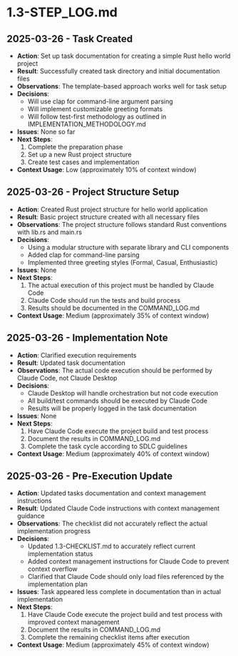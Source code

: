 # 1.3-STEP_LOG.md

## 2025-03-26 - Task Created
- **Action**: Set up task documentation for creating a simple Rust hello world project
- **Result**: Successfully created task directory and initial documentation files
- **Observations**: The template-based approach works well for task setup
- **Decisions**: 
  - Will use clap for command-line argument parsing
  - Will implement customizable greeting formats
  - Will follow test-first methodology as outlined in IMPLEMENTATION_METHODOLOGY.md
- **Issues**: None so far
- **Next Steps**: 
  1. Complete the preparation phase
  2. Set up a new Rust project structure
  3. Create test cases and implementation
- **Context Usage**: Low (approximately 10% of context window)

## 2025-03-26 - Project Structure Setup
- **Action**: Created Rust project structure for hello world application
- **Result**: Basic project structure created with all necessary files
- **Observations**: The project structure follows standard Rust conventions with lib.rs and main.rs
- **Decisions**: 
  - Using a modular structure with separate library and CLI components
  - Added clap for command-line parsing
  - Implemented three greeting styles (Formal, Casual, Enthusiastic)
- **Issues**: None
- **Next Steps**: 
  1. The actual execution of this project must be handled by Claude Code
  2. Claude Code should run the tests and build process
  3. Results should be documented in the COMMAND_LOG.md
- **Context Usage**: Medium (approximately 35% of context window)

## 2025-03-26 - Implementation Note
- **Action**: Clarified execution requirements
- **Result**: Updated task documentation
- **Observations**: The actual code execution should be performed by Claude Code, not Claude Desktop
- **Decisions**: 
  - Claude Desktop will handle orchestration but not code execution
  - All build/test commands should be executed by Claude Code
  - Results will be properly logged in the task documentation
- **Issues**: None
- **Next Steps**: 
  1. Have Claude Code execute the project build and test process
  2. Document the results in COMMAND_LOG.md
  3. Complete the task cycle according to SDLC guidelines
- **Context Usage**: Medium (approximately 40% of context window)

## 2025-03-26 - Pre-Execution Update
- **Action**: Updated tasks documentation and context management instructions
- **Result**: Updated Claude Code instructions with context management guidance 
- **Observations**: The checklist did not accurately reflect the actual implementation progress
- **Decisions**: 
  - Updated 1.3-CHECKLIST.md to accurately reflect current implementation status
  - Added context management instructions for Claude Code to prevent context overflow
  - Clarified that Claude Code should only load files referenced by the implementation plan
- **Issues**: Task appeared less complete in documentation than in actual implementation
- **Next Steps**: 
  1. Have Claude Code execute the project build and test process with improved context management
  2. Document the results in COMMAND_LOG.md
  3. Complete the remaining checklist items after execution
- **Context Usage**: Medium (approximately 45% of context window)
